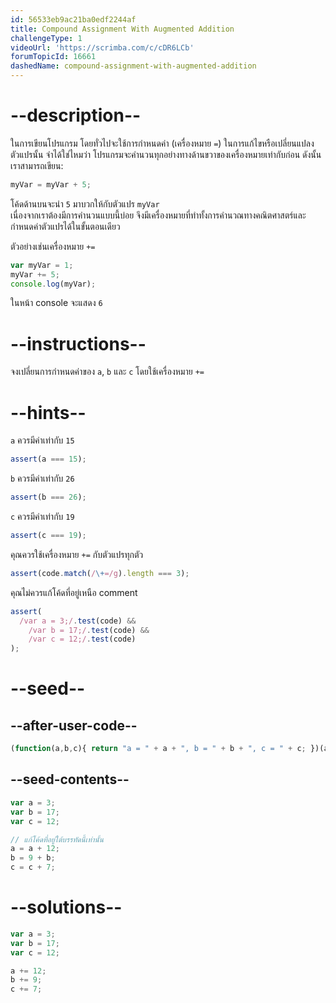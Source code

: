 ```yaml
---
id: 56533eb9ac21ba0edf2244af
title: Compound Assignment With Augmented Addition
challengeType: 1
videoUrl: 'https://scrimba.com/c/cDR6LCb'
forumTopicId: 16661
dashedName: compound-assignment-with-augmented-addition
---
```


# --description--

ในการเขียนโปรแกรม โดยทั่วไปจะใช้การกำหนดค่า (เครื่องหมาย `=`) ในการแก้ไขหรือเปลี่ยนแปลงตัวแปรนั้น จำได้ใช่ไหมว่า โปรแกรมจะคำนวนทุกอย่างทางด้านขวาของเครื่องหมายเท่ากับก่อน ดังนั้นเราสามารถเขียน:

```js
myVar = myVar + 5;
```

โค้ดด้านบนจะนำ `5` มาบวกให้กับตัวแปร `myVar`  
เนื่องจากเราต้องมีการคำนวนแบบนี้บ่อย จึงมีเครื่องหมายที่ทำทั้งการคำนวณทางคณิตศาสตร์และกำหนดค่าตัวแปรได้ในขั้นตอนเดียว

ตัวอย่างเช่นเครื่องหมาย `+=`

```js
var myVar = 1;
myVar += 5;
console.log(myVar);
```

ในหน้า console จะแสดง `6`

# --instructions--

จงเปลี่ยนการกำหนดค่าของ `a`, `b` และ `c` โดยใช้เครื่องหมาย `+=`

# --hints--

`a` ควรมีค่าเท่ากับ `15`

```js
assert(a === 15);
```

`b` ควรมีค่าเท่ากับ  `26`

```js
assert(b === 26);
```

`c` ควรมีค่าเท่ากับ `19`

```js
assert(c === 19);
```

คุณควรใช้เครื่องหมาย `+=` กับตัวแปรทุกตัว

```js
assert(code.match(/\+=/g).length === 3);
```

คุณไม่ควรแก้โค้ดที่อยู่เหนือ comment


```js
assert(
  /var a = 3;/.test(code) &&
    /var b = 17;/.test(code) &&
    /var c = 12;/.test(code)
);
```

# --seed--

## --after-user-code--

```js
(function(a,b,c){ return "a = " + a + ", b = " + b + ", c = " + c; })(a,b,c);
```

## --seed-contents--

```js
var a = 3;
var b = 17;
var c = 12;

// แก้โค้ดที่อยู่ใต้บรรทัดนี้เท่านั้น
a = a + 12;
b = 9 + b;
c = c + 7;
```

# --solutions--

```js
var a = 3;
var b = 17;
var c = 12;

a += 12;
b += 9;
c += 7;
```
